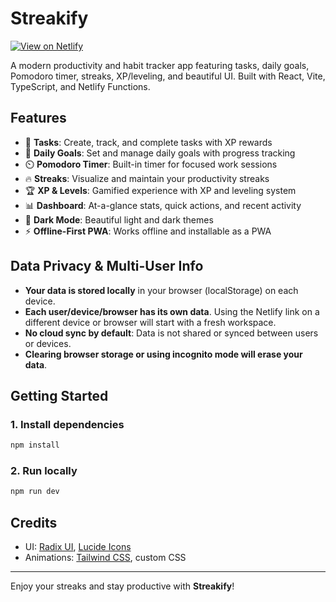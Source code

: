 # Streakify

[![View on Netlify](https://www.netlify.com/img/deploy/button.svg)](https://streakify-paperbukit.netlify.app/)

A modern productivity and habit tracker app featuring tasks, daily goals, Pomodoro timer, streaks, XP/leveling, and beautiful UI. Built with React, Vite, TypeScript, and Netlify Functions.

## Features

- 📝 **Tasks**: Create, track, and complete tasks with XP rewards
- 🎯 **Daily Goals**: Set and manage daily goals with progress tracking
- ⏲️ **Pomodoro Timer**: Built-in timer for focused work sessions
- 🔥 **Streaks**: Visualize and maintain your productivity streaks
- 🏆 **XP & Levels**: Gamified experience with XP and leveling system
- 📊 **Dashboard**: At-a-glance stats, quick actions, and recent activity
- 🌙 **Dark Mode**: Beautiful light and dark themes
- ⚡ **Offline-First PWA**: Works offline and installable as a PWA

## Data Privacy & Multi-User Info

- **Your data is stored locally** in your browser (localStorage) on each device.
- **Each user/device/browser has its own data**. Using the Netlify link on a different device or browser will start with a fresh workspace.
- **No cloud sync by default**: Data is not shared or synced between users or devices.
- **Clearing browser storage or using incognito mode will erase your data**.

## Getting Started

### 1. Install dependencies
```bash
npm install
```

### 2. Run locally
```bash
npm run dev
```

## Credits
- UI: [Radix UI](https://www.radix-ui.com/), [Lucide Icons](https://lucide.dev/)
- Animations: [Tailwind CSS](https://tailwindcss.com/), custom CSS

---

Enjoy your streaks and stay productive with **Streakify**!
